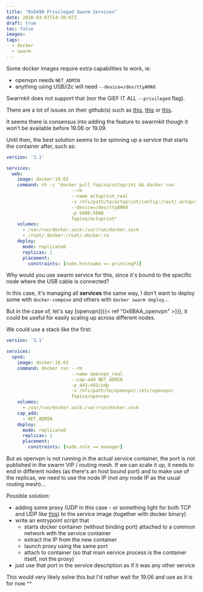 ```yaml
---
title: "0x8490 Privileged Swarm Services"
date: 2020-03-07T14:38:07Z
draft: true
toc: false
images:
tags: 
  - docker
  - swarm
---
```


Some docker images require extra capabilities to work, ie:
* openvpn needs `NET_ADMIN`
* anything using USB/i2c will need `--device=/dev/ttyAMA0`

Swarmkit does not support that (nor the GIEF IT ALL `--privileged` flag).

There are a lot of issues on their github(s) such as [this](https://github.com/docker/swarmkit/issues/1030), [this](https://github.com/moby/moby/issues/25885) or [this](https://github.com/moby/moby/pull/38380).

It seems there is consensus into adding the feature to swarmkit though it won't be available before 19.06 or 19.09.

Until then, the best solution seems to be spinning up a service that starts the container after, such as:

```yaml
version: '3.1'

services:
  web:
    image: docker:19.03
    command: sh -c "docker pull fopina/octoprint && docker run 
                        --rm
                        --name octoprint_real
                        -v /nfs/path/to/octoprint/config:/root/.octoprint
                        --device=/dev/ttyAMA0
                        -p 5000:5000
                        fopina/octoprint"
    volumes:
      - /var/run/docker.sock:/var/run/docker.sock
      - /root/.docker:/root/.docker:ro
    deploy:
      mode: replicated
      replicas: 1
      placement:
        constraints: [node.hostname == printingPi]
```

Why would you use swarm service for this, since it's bound to the specific node where the USB cable is connected?

In this case, it's managing all **services** the same way, I don't want to deploy some with `docker-compose` and others with `docker swarm deploy`...

But in the case of, let's say [openvpn]({{< ref "0x6BAA_openvpn" >}}), it could be useful for easily scaling up across different nodes.

We could use a stack like the first:

```yaml
version: '3.1'

services:
  vpnd:
    image: docker:19.03
    command: docker run --rm
                        --name openvpn_real
                        --cap-add NET_ADMIN
                        -p 443:443/udp
                        -v /nfs/path/to/openvpn/:/etc/openvpn/
                        fopina/openvpn
    volumes:
      - /var/run/docker.sock:/var/run/docker.sock
    cap_add:
      - NET_ADMIN
    deploy:
      mode: replicated
      replicas: 1
      placement:
        constraints: [node.role == manager]
```

But as openvpn is not running in the actual service container, the port is not published in the swarm VIP / routing mesh.
If we can scale it up, it needs to end in different nodes (as there's an host bound port) and to make use of the replicas, we need to use the node IP (not *any* node IP as the usual routing mesh)...

Possible solution:
* adding some proxy (UDP in this case - or something light for both TCP and UDP like [this](https://github.com/arkadijs/goproxy)) to the service image (together with docker binary)
* write an entrypoint script that
  * starts docker container (without binding port) attached to a common network with the service container
  * extract the IP from the new container
  * launch proxy using the same port
  * attach to container (so that main service process is the container itself, not the proxy)
* just use that port in the service description as if it was any other service

This would very likely solve this but I'd rather wait for 19.06 and use as it is for now ^^
